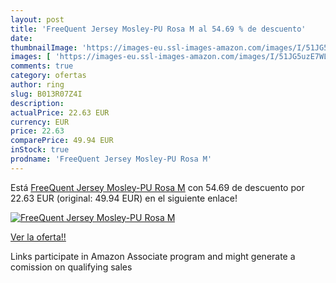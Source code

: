 ```yaml
---
layout: post
title: 'FreeQuent Jersey Mosley-PU Rosa M al 54.69 % de descuento'
date: 
thumbnailImage: 'https://images-eu.ssl-images-amazon.com/images/I/51JG5uzE7WL._SL200_.jpg'
images: [ 'https://images-eu.ssl-images-amazon.com/images/I/51JG5uzE7WL._SL200_.jpg' ]
comments: true
category: ofertas
author: ring
slug: B013R07Z4I
description:
actualPrice: 22.63 EUR
currency: EUR
price: 22.63
comparePrice: 49.94 EUR
inStock: true
prodname: 'FreeQuent Jersey Mosley-PU Rosa M'
---
```


Está [FreeQuent Jersey Mosley-PU Rosa M](https://www.amazon.es/dp/B013R07Z4I/?tag=tolees-21) con 54.69 de descuento por 22.63 EUR (original: 49.94 EUR) en el siguiente enlace!

[![FreeQuent Jersey Mosley-PU Rosa M](https://images-eu.ssl-images-amazon.com/images/I/51JG5uzE7WL._SL200_.jpg)](https://www.amazon.es/dp/B013R07Z4I/?tag=tolees-21)

[Ver la oferta!!](https://www.amazon.es/dp/B013R07Z4I/?tag=tolees-21)

Links participate in Amazon Associate program and might generate a comission on qualifying sales


